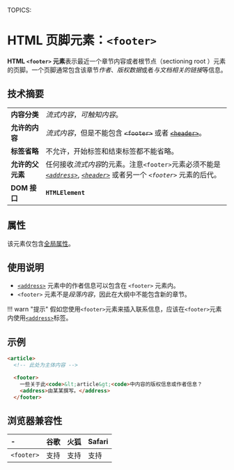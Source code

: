TOPICS: <footer>

# HTML 页脚元素：`<footer>`

**HTML `<footer>` 元素**表示最近一个章节内容或者根节点（sectioning root ）元素的页脚。一个页脚通常包含该章节*作者*、*版权数据*或者*与文档相关的链接*等信息。

## 技术摘要

|  |  |
| :-- | :-- |
| **内容分类** | *流式内容*，*可触知内容*。|
| **允许的内容** | *流式内容*，但是不能包含 ~~`<footer>`~~ 或者 ~~[`<header>`](/zh-hans/webfrontend/<header>)~~。|
| **标签省略** | 不允许，开始标签和结束标签都不能省略。|
| **允许的父元素** | 任何接收*流式内容*的元素。注意`<footer>`元素必须不能是 *[`<address>`](/zh-hans/webfrontend/<address>)*, *[`<header>`](/zh-hans/webfrontend/<header>)* 或者另一个 *`<footer>`* 元素的后代。|
| **DOM 接口** | **`HTMLElement`** |

## 属性

该元素仅包含[全局属性](/zh-hans/webfrontend/HTML_Global_Attributes)。

## 使用说明

- [`<address>`](/zh-hans/webfrontend/<address>) 元素中的作者信息可以包含在 `<footer>` 元素内。
- `<footer>` 元素不是*段落内容*，因此在大纲中不能包含新的章节。

!!! warn "提示"
    假如您使用`<footer>`元素来插入联系信息，应该在`<footer>`元素内使用[`<address>`](/zh-hans/webfrontend/<address>)标签。

## 示例

```html
<article>
  <!-- 此处为主体内容 -->

  <footer>
    一些关于此<code>&lt;article&gt;<code>中内容的版权信息或作者信息？
    <address>由某某撰写。</address>
  </footer>
```

## 浏览器兼容性

| - | 谷歌 | 火狐 | Safari |
| :--- | :--- | :--- | :--- |
| `<footer>` | 支持 | 支持 | 支持 |
